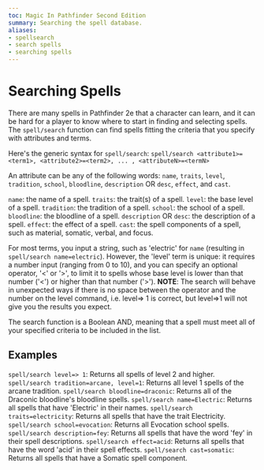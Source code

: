 ```yaml
---
toc: Magic In Pathfinder Second Edition
summary: Searching the spell database. 
aliases:
- spellsearch
- search spells
- searching spells
---
```


# Searching Spells 

There are many spells in Pathfinder 2e that a character can learn, and it can be hard for a player to know where to start in finding and selecting spells. The `spell/search` function can find spells fitting the criteria that you specify with attributes and terms. 

Here's the generic syntax for `spell/search`:
`spell/search <attribute1>=<term1>, <attribute2>=<term2>, ... , <attributeN>=<termN>`

An attribute can be any of the following words: `name`, `traits`, `level`, `tradition`, `school`, `bloodline`, `description` OR `desc`, `effect`, and `cast`.

`name`: the name of a spell. 
`traits`: the trait(s) of a spell.
`level`: the base level of a spell.
`tradition`: the tradition of a spell.
`school`: the school of a spell.
`bloodline`: the bloodline of a spell.
`description` OR `desc`: the description of a spell.
`effect`: the effect of a spell.
`cast`: the spell components of a spell, such as material, somatic, verbal, and focus.

For most terms, you input a string, such as 'electric' for `name` (resulting in `spell/search name=electric`). However, the 'level' term is unique: it requires a number input (ranging from 0 to 10), and you can specify an optional operator, '<' or '>', to limit it to spells whose base level is lower than that number ('<') or higher than that number ('>'). **NOTE**: The search will behave in unexpected ways if there is no space between the operator and the number on the level command, i.e. level=> 1 is correct, but level=>1 will not give you the results you expect.

The search function is a Boolean AND, meaning that a spell must meet all of your specified criteria to be included in the list. 

## Examples 

`spell/search level=> 1`: Returns all spells of level 2 and higher. 
`spell/search tradition=arcane, level=1`: Returns all level 1 spells of the arcane tradition. 
`spell/search bloodline=draconic`: Returns all of the Draconic bloodline's bloodline spells.
`spell/search name=Electric`: Returns all spells that have 'Electric' in their names.
`spell/search traits=electricity`: Returns all spells that have the trait Electricity.
`spell/search school=evocation`: Returns all Evocation school spells.
`spell/search description=fey`: Returns all spells that have the word 'fey' in their spell descriptions.
`spell/search effect=acid`: Returns all spells that have the word 'acid' in their spell effects.
`spell/search cast=somatic`: Returns all spells that have a Somatic spell component.